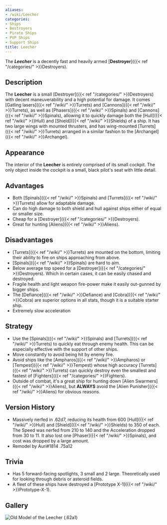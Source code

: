 ```yaml
---
aliases:
- /wiki/Leecher
categories:
- Ships
- Destroyers
- Pirate Ships
- PVP Ships
- Support Ships
title: Leecher
---
```


The **_Leecher_** is a decently fast and heavily armed [**Destroyer**]({{< ref "/categories/" >}}Destroyers).

## Description

The **Leecher** is a small [Destroyer]({{< ref "/categories/" >}}Destroyers) with decent maneuverability and a high potential for damage. It comes [Gatling lasers]({{< ref "/wiki/" >}}Turrets) and [Cannons]({{< ref "/wiki/" >}}Turrets), as well as [Phasers]({{< ref "/wiki/" >}}Spinals) and [Cannons]({{< ref "/wiki/" >}}Spinals), allowing it to quickly damage both the [Hull]({{< ref "/wiki/" >}}Hull) and [Shield]({{< ref "/wiki/" >}}Shields) of a ship. It has two large wings with mounted thrusters, and has wing-mounted [Turrets]({{< ref "/wiki/" >}}Turrets) arranged in a similar fashion to the [Archangel]({{< ref "/wiki/" >}}Archangel).

## Appearance

The interior of the **Leecher** is entirely comprised of its small cockpit. The only object inside the cockpit is a small, black pilot's seat with little detail.

## Advantages

- Both [Spinals]({{< ref "/wiki/" >}}Spinals) and [Turrets]({{< ref "/wiki/" >}}Turrets) allow for adaptable damage.
- Can do high damage to both shield and hull against ships either of equal or smaller size.
- Cheap for a [Destroyer]({{< ref "/categories/" >}}Destroyers).
- Great for hunting [Aliens]({{< ref "/wiki/" >}}Aliens).

## Disadvantages

- [Turrets]({{< ref "/wiki/" >}}Turrets) are mounted on the bottom, limiting their ability to fire on ships approaching from above.
- [Spinals]({{< ref "/wiki/" >}}Spinals) are hard to aim.
- Below average top speed for a [Destroyer]({{< ref "/categories/" >}}Destroyers). Which in certain cases, it can be easily chased and destroyed.
- Fragile health and light weapon fire-power make it easily out-gunned by bigger ships.
- The [Defiance]({{< ref "/wiki/" >}}Defiance) and [Cobra]({{< ref "/wiki/" >}}Cobra) are superior options in all stats, though it is a suitable starter ship.
- Extremely slow acceleration

## Strategy

- Use the [Spinals]({{< ref "/wiki/" >}}Spinals) and [Turrets]({{< ref "/wiki/" >}}Turrets) to quickly eat through enemy health. This can be especially effective with the support of other ships.
- Move constantly to avoid being hit by enemy fire.
- Avoid ships like the [Ampharos]({{< ref "/wiki/" >}}Ampharos) or [Tempest]({{< ref "/wiki/" >}}Tempest) whose high accuracy [Turrets]({{< ref "/wiki/" >}}Turrets) can quickly destroy even the smallest and fastest of [Fighters]({{< ref "/categories/" >}}Fighters).
- Outside of combat, it's a great ship for hunting down [Alien Swarmers]({{< ref "/wiki/" >}}Aliens), but **ALWAYS** avoid the [Alien Punisher]({{< ref "/wiki/" >}}Aliens) for obvious reasons.

## Version History 

- Massively nerfed in .62d7, reducing its health from 600 [Hull]({{< ref "/wiki/" >}}Hull) and [Shield]({{< ref "/wiki/" >}}Shields) to 350 of each. The Speed was nerfed from 210 to 140 and the Acceleration dropped from 30 to 11. It also lost one [Phaser]({{< ref "/wiki/" >}}Spinals), and cost was dropped by a large amount.
- Remodel by Auri#1814 .75a12

## Trivia

- Has 5 forward-facing spotlights, 3 small and 2 large. Theoretically used for looking through debris or asteroid fields.
- A fleet of these ships have destroyed a [Prototype X-1]({{< ref "/wiki/" >}}Prototype-X-1).

## Gallery

 ![Old Model of the Leecher
(.62a1)](Leecher-icon.png "Old Model of the Leecher (.62a1)")